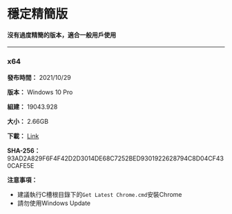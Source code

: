 # 穩定精簡版

#### 沒有過度精簡的版本，適合一般用戶使用

----

### x64

**發布時間：** 2021/10/29

**版本：** Windows 10 Pro

**組建：** 19043.928

**大小：** 2.66GB

**下載：** [Link](https://drive.google.com/uc?export=download&id=1RPj_b7tRD4J5CUuS1PloYcxYsSwnvAK1)

**SHA-256：** 93AD2A829F6F4F42D2D3014DE68C7252BED9301922628794C8D04CF430CAFE5E

**注意事項：**
- 建議執行C槽根目錄下的`Get Latest Chrome.cmd`安裝Chrome
- 請勿使用Windows Update
